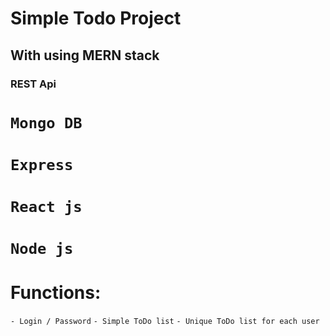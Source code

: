 # Simple Todo Project
## With using MERN stack
### REST Api

# `Mongo DB`
# `Express`
# `React js`
# `Node js`

# Functions:
`- Login / Password`
`- Simple ToDo list`
`- Unique ToDo list for each user`
